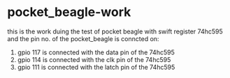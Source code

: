 # pocket_beagle-work
this is the work duing the test of pocket beagle with swift register 74hc595 and the pin  no. of the pocket_beagle is conncted on:

1. gpio 117 is connected with the data pin of the 74hc595
2. gpio 114 is connected with the clk pin of the 74hc595
3. gpio 111 is connected with the latch pin of the 74hc595
